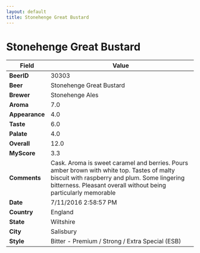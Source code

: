 ```yaml
---
layout: default
title: Stonehenge Great Bustard
---
```


# Stonehenge Great Bustard

| Field         | Value     |
|---------------|-----------|
| **BeerID** | 30303 |
| **Beer** | Stonehenge Great Bustard |
| **Brewer** | Stonehenge Ales |
| **Aroma** | 7.0 |
| **Appearance** | 4.0 |
| **Taste** | 6.0 |
| **Palate** | 4.0 |
| **Overall** | 12.0 |
| **MyScore** | 3.3 |
| **Comments** | Cask. Aroma is sweet caramel and berries. Pours amber brown with white top. Tastes of malty biscuit with raspberry and plum. Some lingering bitterness. Pleasant overall without being particularly memorable  |
| **Date** | 7/11/2016 2:58:57 PM |
| **Country** | England |
| **State** | Wiltshire |
| **City** | Salisbury |
| **Style** | Bitter - Premium / Strong / Extra Special (ESB) |
